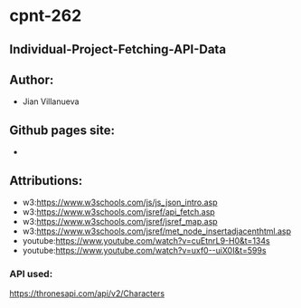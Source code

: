 # cpnt-262
## Individual-Project-Fetching-API-Data
## Author:
- Jian Villanueva
## Github pages site:
- 
## Attributions:

- w3:https://www.w3schools.com/js/js_json_intro.asp
- w3:https://www.w3schools.com/jsref/api_fetch.asp
- w3:https://www.w3schools.com/jsref/jsref_map.asp
- w3:https://www.w3schools.com/jsref/met_node_insertadjacenthtml.asp
- youtube:https://www.youtube.com/watch?v=cuEtnrL9-H0&t=134s
- youtube:https://www.youtube.com/watch?v=uxf0--uiX0I&t=599s

### API used:
https://thronesapi.com/api/v2/Characters
